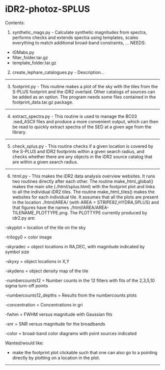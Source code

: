 # iDR2-photoz-SPLUS
Contents:

1. synthetic_mags.py - 
Calculate synthetic magnitudes from spectra, performs checks and extends spectra using templates, scales everything to match additional broad-band constraints, ...
NEEDS:
- IGMabs.py
- filter_folder.tar.gz
- template_folder.tar.gz

2. create_lephare_catalogues.py - 
Description...
---
3. footprint.py - 
This routine makes a plot of the sky with the tiles from the S-PLUS footprint and the iDR2 overlaid. Other catalogs of sources can be added as an option. The program needs some files contained in the footprint_data.tar.gz package.
---
4. extract_spectra.py - 
This routine is used to manage the BC03 .ised_ASCII files and produce a more convenient output, which can then be read to quickly extract spectra of the SED at a given age from the library. 
---
5. check_splus.py - 
This routine checks if a given location is covered by the S-PLUS and IDR2 footprints within a given search radius, and checks whether there are any objects in the iDR2 source catalog that are within a given search radius.
---
6. html.py - 
This makes the iDR2 data analysis overview websites. It runs two routines directly after each other. The routine make_html_global() makes the main site (./html/splus.html) with the footprint plot and links to all the individual iDR2 tiles. The routine make_html_tiles() makes the websites for each individual tile. It assumes that all the plots are present in the location ./html/AREA/ (with AREA = STRIPE82,HYDRA,SPLUS) and that figures have the names ./html/AREA/AREA-TILENAME_PLOTTYPE.png. The PLOTTYPE currently produced by idr2.py are:
  
-skyplot = location of the tile on the sky

-trilogy0 = color image

-skyradec = object locations in RA,DEC, with magnitude indicated by symbol size

-skyxy = object locations in X,Y

-skydens = object density map of the tile

-numbercounts12 = Number counts in the 12 filters with fits of the 2,3,5,10 sigma turn-off points

-numbercounts12_depths = Results from the numbercounts plots

-concentration = Concentrations in gri

-fwhm = FWHM versus magnitude with Gaussian fits 

-snr = SNR versus magnitude for the broadbands

-color = broad-band color diagrams with point sources indicated

Wanted/would like:
- make the footprint plot clickable such that one can also go to a pointing directly by plotting on a location in the plot.
---

